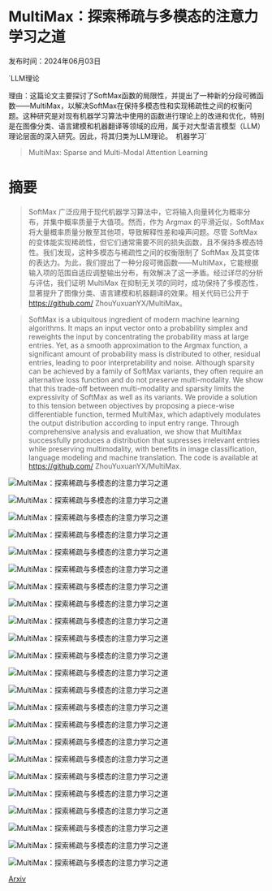 # MultiMax：探索稀疏与多模态的注意力学习之道

发布时间：2024年06月03日

`LLM理论

理由：这篇论文主要探讨了SoftMax函数的局限性，并提出了一种新的分段可微函数——MultiMax，以解决SoftMax在保持多模态性和实现稀疏性之间的权衡问题。这种研究是对现有机器学习算法中使用的函数进行理论上的改进和优化，特别是在图像分类、语言建模和机器翻译等领域的应用，属于对大型语言模型（LLM）理论层面的深入研究。因此，将其归类为LLM理论。` `机器学习`

> MultiMax: Sparse and Multi-Modal Attention Learning

# 摘要

> SoftMax 广泛应用于现代机器学习算法中，它将输入向量转化为概率分布，并集中概率质量于大值项。然而，作为 Argmax 的平滑近似，SoftMax 将大量概率质量分散至其他项，导致解释性差和噪声问题。尽管 SoftMax 的变体能实现稀疏性，但它们通常需要不同的损失函数，且不保持多模态特性。我们发现，这种多模态与稀疏性之间的权衡限制了 SoftMax 及其变体的表达力。为此，我们提出了一种分段可微函数——MultiMax，它能根据输入项的范围自适应调整输出分布，有效解决了这一矛盾。经过详尽的分析与评估，我们证明 MultiMax 在抑制无关项的同时，成功保持了多模态性，显著提升了图像分类、语言建模和机器翻译的效果。相关代码已公开于 https://github.com/ ZhouYuxuanYX/MultiMax。

> SoftMax is a ubiquitous ingredient of modern machine learning algorithms. It maps an input vector onto a probability simplex and reweights the input by concentrating the probability mass at large entries. Yet, as a smooth approximation to the Argmax function, a significant amount of probability mass is distributed to other, residual entries, leading to poor interpretability and noise. Although sparsity can be achieved by a family of SoftMax variants, they often require an alternative loss function and do not preserve multi-modality. We show that this trade-off between multi-modality and sparsity limits the expressivity of SoftMax as well as its variants. We provide a solution to this tension between objectives by proposing a piece-wise differentiable function, termed MultiMax, which adaptively modulates the output distribution according to input entry range. Through comprehensive analysis and evaluation, we show that MultiMax successfully produces a distribution that supresses irrelevant entries while preserving multimodality, with benefits in image classification, language modeling and machine translation. The code is available at https://github.com/ ZhouYuxuanYX/MultiMax.

![MultiMax：探索稀疏与多模态的注意力学习之道](../../../paper_images/2406.01189/x1.png)

![MultiMax：探索稀疏与多模态的注意力学习之道](../../../paper_images/2406.01189/x2.png)

![MultiMax：探索稀疏与多模态的注意力学习之道](../../../paper_images/2406.01189/2d_-2.png)

![MultiMax：探索稀疏与多模态的注意力学习之道](../../../paper_images/2406.01189/2d_2.png)

![MultiMax：探索稀疏与多模态的注意力学习之道](../../../paper_images/2406.01189/x3.png)

![MultiMax：探索稀疏与多模态的注意力学习之道](../../../paper_images/2406.01189/baseline_gap_patch_similarity.png)

![MultiMax：探索稀疏与多模态的注意力学习之道](../../../paper_images/2406.01189/recmax_patch_similarity.png)

![MultiMax：探索稀疏与多模态的注意力学习之道](../../../paper_images/2406.01189/x4.png)

![MultiMax：探索稀疏与多模态的注意力学习之道](../../../paper_images/2406.01189/gradcam_cam_bird.jpg)

![MultiMax：探索稀疏与多模态的注意力学习之道](../../../paper_images/2406.01189/gradcam_cam_shell.jpg)

![MultiMax：探索稀疏与多模态的注意力学习之道](../../../paper_images/2406.01189/gradcam_cam_scopion.jpg)

![MultiMax：探索稀疏与多模态的注意力学习之道](../../../paper_images/2406.01189/gradcam_cam_bird_recmax.jpg)

![MultiMax：探索稀疏与多模态的注意力学习之道](../../../paper_images/2406.01189/gradcam_cam_shell_recmax.jpg)

![MultiMax：探索稀疏与多模态的注意力学习之道](../../../paper_images/2406.01189/gradcam_cam_scopion_recmax.jpg)

![MultiMax：探索稀疏与多模态的注意力学习之道](../../../paper_images/2406.01189/attn0_query34.png)

![MultiMax：探索稀疏与多模态的注意力学习之道](../../../paper_images/2406.01189/attn0_query34_rec.png)

![MultiMax：探索稀疏与多模态的注意力学习之道](../../../paper_images/2406.01189/attn4_query34.png)

![MultiMax：探索稀疏与多模态的注意力学习之道](../../../paper_images/2406.01189/attn4_query34_rec.png)

![MultiMax：探索稀疏与多模态的注意力学习之道](../../../paper_images/2406.01189/attn9_query34.png)

![MultiMax：探索稀疏与多模态的注意力学习之道](../../../paper_images/2406.01189/attn9_query34_rec.png)

![MultiMax：探索稀疏与多模态的注意力学习之道](../../../paper_images/2406.01189/x5.png)

![MultiMax：探索稀疏与多模态的注意力学习之道](../../../paper_images/2406.01189/smoothing_rec.png)

![MultiMax：探索稀疏与多模态的注意力学习之道](../../../paper_images/2406.01189/x6.png)

[Arxiv](https://arxiv.org/abs/2406.01189)